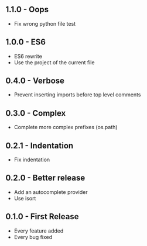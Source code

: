 ## 1.1.0 - Oops
* Fix wrong python file test

## 1.0.0 - ES6
* ES6 rewrite
* Use the project of the current file

## 0.4.0 - Verbose
* Prevent inserting imports before top level comments

## 0.3.0 - Complex
* Complete more complex prefixes (os.path)

## 0.2.1 - Indentation
* Fix indentation

## 0.2.0 - Better release
* Add an autocomplete provider
* Use isort

## 0.1.0 - First Release
* Every feature added
* Every bug fixed
